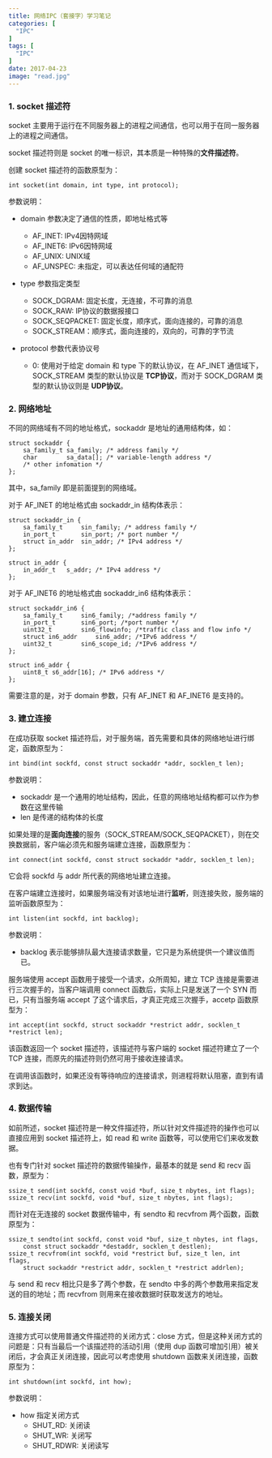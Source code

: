 ```yaml
---
title: 网络IPC（套接字）学习笔记
categories: [
  "IPC"
]
tags: [
  "IPC"
]
date: 2017-04-23
image: "read.jpg"
---
```


### 1. socket 描述符

socket 主要用于运行在不同服务器上的进程之间通信，也可以用于在同一服务器上的进程之间通信。

socket 描述符则是 socket 的唯一标识，其本质是一种特殊的**文件描述符**。

创建 socket 描述符的函数原型为：

    int socket(int domain, int type, int protocol);
    
参数说明：

- domain 参数决定了通信的性质，即地址格式等
  - AF_INET: IPv4因特网域
  - AF_INET6: IPv6因特网域
  - AF_UNIX: UNIX域
  - AF_UNSPEC: 未指定，可以表达任何域的通配符

- type 参数指定类型
  - SOCK_DGRAM: 固定长度，无连接，不可靠的消息
  - SOCK_RAW: IP协议的数据报接口
  - SOCK_SEQPACKET: 固定长度，顺序式，面向连接的，可靠的消息
  - SOCK_STREAM：顺序式，面向连接的，双向的，可靠的字节流

- protocol 参数代表协议号
  - 0: 使用对于给定 domain 和 type 下的默认协议，在 AF_INET 通信域下， SOCK_STREAM 类型的默认协议是 **TCP协议**，而对于 SOCK_DGRAM 类型的默认协议则是 **UDP协议**。

### 2. 网络地址

不同的网络域有不同的地址格式，sockaddr 是地址的通用结构体，如：

    struct sockaddr {
        sa_family_t sa_family; /* address family */
        char        sa_data[]; /* variable-length address */
        /* other infomation */
    };
    
其中，sa_family 即是前面提到的网络域。

对于 AF_INET 的地址格式由 sockaddr_in 结构体表示：

    struct sockaddr_in {  
        sa_family_t     sin_family; /* address family */  
        in_port_t       sin_port; /* port number */  
        struct in_addr  sin_addr; /* IPv4 address */  
    };  
  
    struct in_addr {  
        in_addr_t   s_addr; /* IPv4 address */  
    };

对于 AF_INET6 的地址格式由 sockaddr_in6 结构体表示：

    struct sockaddr_in6 {  
        sa_family_t     sin6_family; /*address family */  
        in_port_t       sin6_port; /*port number */  
        uint32_t        sin6_flowinfo; /*traffic class and flow info */  
        struct in6_addr     sin6_addr; /*IPv6 address */  
        uint32_t        sin6_scope_id; /*IPv6 address */  
    };  
  
    struct in6_addr {  
        uint8_t s6_addr[16]; /* IPv6 address */  
    };

需要注意的是，对于 domain 参数，只有 AF_INET 和 AF_INET6 是支持的。

### 3. 建立连接

在成功获取 socket 描述符后，对于服务端，首先需要和具体的网络地址进行绑定，函数原型为：

    int bind(int sockfd, const struct sockaddr *addr, socklen_t len);
    
参数说明：

- sockaddr 是一个通用的地址结构，因此，任意的网络地址结构都可以作为参数在这里传输
- len 是传递的结构体的长度

如果处理的是**面向连接**的服务（SOCK_STREAM/SOCK_SEQPACKET），则在交换数据前，客户端必须先和服务端建立连接，函数原型为：

    int connect(int sockfd, const struct sockaddr *addr, socklen_t len);
    
它会将 sockfd 与 addr 所代表的网络地址建立连接。

在客户端建立连接时，如果服务端没有对该地址进行**监听**，则连接失败，服务端的监听函数原型为：

    int listen(int sockfd, int backlog);
    
参数说明：

- backlog 表示能够排队最大连接请求数量，它只是为系统提供一个建议值而已。

服务端使用 accept 函数用于接受一个请求，众所周知，建立 TCP 连接是需要进行三次握手的，当客户端调用 connect 函数后，实际上只是发送了一个 SYN 而已，只有当服务端 accept 了这个请求后，才真正完成三次握手，accetp 函数原型为：

    int accept(int sockfd, struct sockaddr *restrict addr, socklen_t *restrict len);
    
该函数返回一个 socket 描述符，该描述符与客户端的 socket 描述符建立了一个 TCP 连接，而原先的描述符则仍然可用于接收连接请求。

在调用该函数时，如果还没有等待响应的连接请求，则进程将默认阻塞，直到有请求到达。

### 4. 数据传输

如前所述，socket 描述符是一种文件描述符，所以针对文件描述符的操作也可以直接应用到 socket 描述符上，如 read 和 write 函数等，可以使用它们来收发数据。

也有专门针对 socket 描述符的数据传输操作，最基本的就是 send 和 recv 函数，原型为：

    ssize_t send(int sockfd, const void *buf, size_t nbytes, int flags);
    ssize_t recv(int sockfd, void *buf, size_t nbytes, int flags);
    
而针对在无连接的 socket 数据传输中，有 sendto 和 recvfrom 两个函数，函数原型为：

    ssize_t sendto(int sockfd, const void *buf, size_t nbytes, int flags,  
        const struct sockaddr *destaddr, socklen_t destlen);  
    ssize_t recvfrom(int sockfd, void *restrict buf, size_t len, int flags,  
        struct sockaddr *restrict addr, socklen_t *restrict addrlen);

与 send 和 recv 相比只是多了两个参数，在 sendto 中多的两个参数用来指定发送的目的地址；而 recvfrom 则用来在接收数据时获取发送方的地址。

### 5. 连接关闭

连接方式可以使用普通文件描述符的关闭方式：close 方式，但是这种关闭方式的问题是：只有当最后一个该描述符的活动引用（使用 dup 函数可增加引用）被关闭后，才会真正关闭连接，因此可以考虑使用 shutdown 函数来关闭连接，函数原型为：

    int shutdown(int sockfd, int how);
    
参数说明：

- how 指定关闭方式
  - SHUT_RD: 关闭读
  - SHUT_WR: 关闭写
  - SHUT_RDWR:  关闭读写
